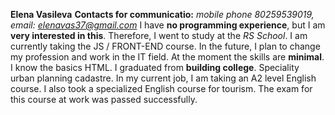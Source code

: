  **Elena Vasileva**
 **Contacts for communicatio:** *mobile phone 80259539019, email: elenavas37@gmail.com*
 I have **no programming experience**, but I am **very interested in this**. Therefore, I went to study at the *RS School*. I am currently taking the JS / FRONT-END course. In the future, I plan to change my profession and work in the IT field.
 At the moment the skills are **minimal**. I know the basics HTML.
 I graduated from **building college**. Speciality urban planning cadastre.
 In my current job, I am taking an A2 level English course. I also took a specialized English course for tourism. The exam for this course at work was passed successfully.
